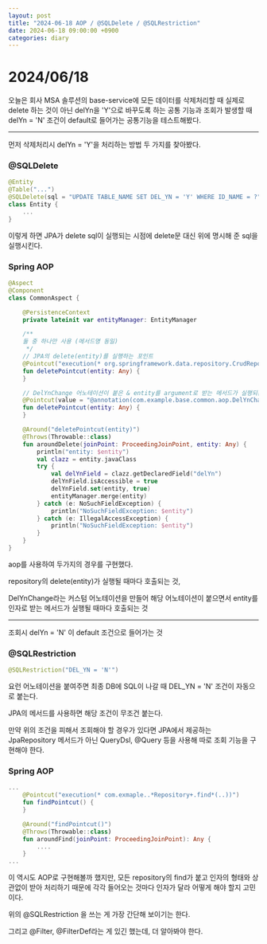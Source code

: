 ```yaml
---
layout: post
title: "2024-06-18 AOP / @SQLDelete / @SQLRestriction"
date: 2024-06-18 09:00:00 +0900
categories: diary
---
```


# 2024/06/18
오늘은 회사 MSA 솔루션의 base-service에 모든 데이터를 삭제처리할 때 실제로 delete 하는 것이 아닌 delYn을 'Y'으로 바꾸도록 하는 공통 기능과 조회가 발생할 때 delYn = 'N' 조건이 default로 들어가는 공통기능을 테스트해봤다.

<hr>

먼저 삭제처리시 delYn = 'Y'을 처리하는 방법 두 가지를 찾아봤다.
### @SQLDelete
```kotlin
@Entity
@Table("...")
@SQLDelete(sql = "UPDATE TABLE_NAME SET DEL_YN = 'Y' WHERE ID_NAME = ?")
class Entity {
    ...
}
```
이렇게 하면 JPA가 delete sql이 실행되는 시점에 delete문 대신 위에 명시해 준 sql을 실행시킨다.

### Spring AOP
```kotlin
@Aspect
@Component
class CommonAspect {

    @PersistenceContext
    private lateinit var entityManager: EntityManager

    /**
    둘 중 하나만 사용 (메서드명 동일)
     */
    // JPA의 delete(entity)를 실행하는 포인트
    @Pointcut("execution(* org.springframework.data.repository.CrudRepository+.delete(..)) && args(entity)")
    fun deletePointcut(entity: Any) {
    }

    // DelYnChange 어노테이션이 붙은 & entity를 argument로 받는 메서드가 실행되는 포인트
    @Pointcut(value = "@annotation(com.example.base.common.aop.DelYnChange) && args(entity)")
    fun deletePointcut(entity: Any) {
    }

    @Around("deletePointcut(entity)")
    @Throws(Throwable::class)
    fun aroundDelete(joinPoint: ProceedingJoinPoint, entity: Any) {
        println("entity: $entity")
        val clazz = entity.javaClass
        try {
            val delYnField = clazz.getDeclaredField("delYn")
            delYnField.isAccessible = true
            delYnField.set(entity, true)
            entityManager.merge(entity)
        } catch (e: NoSuchFieldException) {
            println("NoSuchFieldException: $entity")
        } catch (e: IllegalAccessException) {
            println("NoSuchFieldException: $entity")
        }
    }
}
```
aop를 사용하여 두가지의 경우를 구현했다.

repository의 delete(entity)가 실행될 때마다 호출되는 것,

DelYnChange라는 커스텀 어노테이션을 만들어 해당 어노테이션이 붙으면서 entity를 인자로 받는 메서드가 실행될 때마다 호출되는 것

<hr>

조회시 delYn = 'N' 이 default 조건으로 들어가는 것

### @SQLRestriction
```kotlin
@SQLRestriction("DEL_YN = 'N'")
```
요런 어노테이션을 붙여주면 최종 DB에 SQL이 나갈 때 DEL_YN = 'N' 조건이 자동으로 붙는다.

JPA의 메서드를 사용하면 해당 조건이 무조건 붙는다.

만약 위의 조건을 피해서 조회해야 할 경우가 있다면 JPA에서 제공하는 JpaRepository 메서드가 아닌 QueryDsl, @Query 등을 사용해 따로 조회 기능을 구현해야 한다.

### Spring AOP
```kotlin
...
    @Pointcut("execution(* com.exmaple..*Repository+.find*(..))")
    fun findPointcut() {
    }

    @Around("findPointcut()")
    @Throws(Throwable::class)
    fun aroundFind(joinPoint: ProceedingJoinPoint): Any {
        ....
    }
...
```
이 역시도 AOP로 구현해볼까 했지만, 모든 repository의 find가 붙고 인자의 형태와 상관없이 받아 처리하기 때문에 각각 들어오는 것마다 인자가 달라 어떻게 해야 할지 고민이다.

위의 @SQLRestriction 을 쓰는 게 가장 간단해 보이기는 한다.

그리고 @Filter, @FilterDef라는 게 있긴 했는데, 더 알아봐야 한다.
